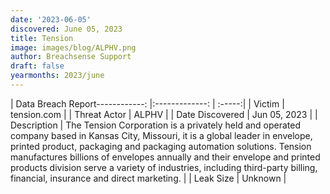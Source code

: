 ```yaml
---
date: '2023-06-05'
discovered: June 05, 2023
title: Tension
image: images/blog/ALPHV.png
author: Breachsense Support
draft: false
yearmonths: 2023/june
---
```


| Data Breach Report------------:     |:-------------:    | :-----:|
| Victim      | tension.com      | 
| Threat Actor      | ALPHV      | 
| Date Discovered      | Jun 05, 2023      | 
| Description      | The Tension Corporation is a privately held and operated company based in Kansas City, Missouri, it is a global leader in envelope, printed product, packaging and packaging automation solutions. Tension manufactures billions of envelopes annually and their envelope and printed products division serve a variety of industries, including third-party billing, financial, insurance and direct marketing.      | 
| Leak Size      | Unknown      | 


